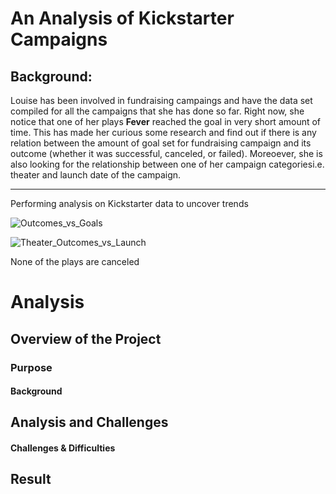 # An Analysis of Kickstarter Campaigns

## Background:

Louise has been involved in fundraising campaings and have the data set compiled for all the campaigns that she has done so far. Right now, she notice that one of her plays **Fever** reached the goal in very short amount of time. This has made her curious some research and find out if there is any relation between the amount of goal set for fundraising campaign and its outcome (whether it was successful, canceled, or failed). Moreoever, she is also looking for the relationship between one of her campaign categoriesi.e. theater and launch date of the campaign.

---


Performing analysis on Kickstarter data to uncover trends

![Outcomes_vs_Goals](https://user-images.githubusercontent.com/82117986/115297383-236d5c00-a12a-11eb-8ba3-b0348095d6ad.png)

![Theater_Outcomes_vs_Launch](https://user-images.githubusercontent.com/82117986/115297386-249e8900-a12a-11eb-86d2-8f9391a7b8f0.png)


None of the plays are canceled 
# Analysis
## Overview of the Project
### Purpose
#### Background

## Analysis and Challenges
#### Challenges & Difficulties
## Result
